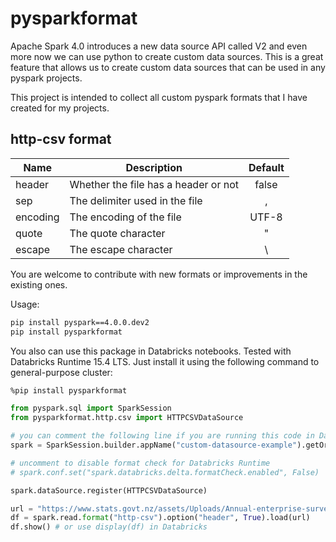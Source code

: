 # pysparkformat

Apache Spark 4.0 introduces a new data source API called V2 and even more now we can use python to create custom data sources. 
This is a great feature that allows us to create custom data sources that can be used in any pyspark projects.

This project is intended to collect all custom pyspark formats that I have created for my projects.

## http-csv format
| Name     | Description                          | Default |
|----------|--------------------------------------|:-------:|
| header   | Whether the file has a header or not |  false  |
| sep      | The delimiter used in the file       |    ,    |
| encoding | The encoding of the file             |  UTF-8  |
| quote    | The quote character                  |    "    |
| escape   | The escape character                 |    \    |

You are welcome to contribute with new formats or improvements in the existing ones.

Usage:
```bash
pip install pyspark==4.0.0.dev2
pip install pysparkformat
```

You also can use this package in Databricks notebooks. Tested with Databricks Runtime 15.4 LTS.
Just install it using the following command to general-purpose cluster:
```bash
%pip install pysparkformat
```

```python
from pyspark.sql import SparkSession
from pysparkformat.http.csv import HTTPCSVDataSource

# you can comment the following line if you are running this code in Databricks
spark = SparkSession.builder.appName("custom-datasource-example").getOrCreate()

# uncomment to disable format check for Databricks Runtime
# spark.conf.set("spark.databricks.delta.formatCheck.enabled", False)

spark.dataSource.register(HTTPCSVDataSource)

url = "https://www.stats.govt.nz/assets/Uploads/Annual-enterprise-survey/Annual-enterprise-survey-2023-financial-year-provisional/Download-data/annual-enterprise-survey-2023-financial-year-provisional.csv"
df = spark.read.format("http-csv").option("header", True).load(url)
df.show() # or use display(df) in Databricks
```
